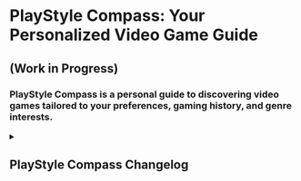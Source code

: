 # PlayStyle Compass: Your Personalized Video Game Guide
## (Work in Progress)

### PlayStyle Compass is a personal guide to discovering video games tailored to your preferences, gaming history, and genre interests.

<details>
<summary><h2>PlayStyle Compass Changelog</h2></summary>

### Version 1.1:
- Improved the password reset email template.
- Users are now able to delete their accounts.
- Improved index template.
- Improved password reset templates.
- Users now have the capability to reset their passwords.
- Integrated [Sendgrid](https://sendgrid.com/) APIs to facilitate the sending of password reset emails.
- Improved the base.html styling.
- Refactored the get_recommendations view function.
- Added recommendations based on the gaming history.
- Improved UI for the gaming preferences and preferences pages.
- Implemented default image that automatically takes the place of missing game images.
- Added database filtering: The games are filtered so that duplicate entries are eliminated from the games database.
- Introduced an advanced search bar on the index page, empowering users to seamlessly search for their desired games. The search bar incorporates an autocomplete feature, enhancing user experience and efficiency.

### Version 1.0:
- Improved overall code structure.
- Created .js files for the scripts used.
- Users now have the ability to apply filters. These filters include preferred genres, preferred platforms, and games that align with both the selected platforms and genres.
- Improved the recommendations page: Now an image of each game is displayed and also more details about the game are provided.
- Code refactored
- Improved registration and login pages 
- Implemented feature: Integrated database connectivity to compare the user's preferences with the games stored in the games database. The outcome is a list of game recommendations tailored to the user's preferences.
- Created a database for seamless storage of the acquired data.
- Utilized [Giant Bomb's API](https://www.giantbomb.com/) to efficiently gather essential game data.
- Implemented an enhanced folder structure to ensure the project's long-term maintainability.
- Added a distinct logo that enhances the site's visual identity.
- Elevated the user experience with better UI across all pages.
- Introduced dedicated CSS files to ensure consistent styling.
- Implemented user registration and login functionality.
- Created basic templates for different pages.
- Users can provide their gaming history, select preferred genres, and choose platforms to play on.
- Data is saved in a database for future reference.

